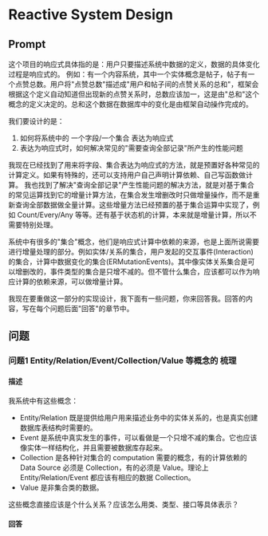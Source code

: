 # Reactive System Design

## Prompt
这个项目的响应式具体指的是：用户只要描述系统中数据的定义，数据的具体变化过程是响应式的。
例如：有一个内容系统，其中一个实体概念是帖子，帖子有一个点赞总数。用户将"点赞总数"描述成"用户和帖子间的点赞关系的总和"，框架会根据这个定义自动知道但出现新的点赞关系时，总数应该加一，这是由"总和"这个概念的定义决定的。总和这个数据在数据库中的变化是由框架自动操作完成的。

我们要设计的是：
1. 如何将系统中的 一个字段/一个集合 表达为响应式
2. 表达为响应式时，如何解决常见的"需要查询全部记录"所产生的性能问题

我现在已经找到了用来将字段、集合表达为响应式的方法，就是预置好各种常见的计算定义。如果有特殊的，还可以支持用户自己声明计算依赖、自己写函数做计算。
我也找到了解决"查询全部记录"产生性能问题的解决方法，就是对基于集合的常见运算找到它的增量计算方法，在集合发生增删改时只做增量操作，而不是重新查询全部数据做全量计算。这些增量方法已经预置的基于集合运算中实现了，例如 Count/Every/Any 等等。还有基于状态机的计算，本来就是增量计算，所以不需要特别处理。

系统中有很多的"集合"概念，他们是响应式计算中依赖的来源，也是上面所说需要进行增量处理的部分。例如实体/关系的集合，用户发起的交互事件(Interaction)的集合，计算中数据变化的集合(ERMutationEvents)。其中像实体关系集合是可以增删改的，事件类型的集合是只增不减的。但不管什么集合，应该都可以作为响应计算的依赖来源，可以做增量计算。

我现在要重做这一部分的实现设计，我下面有一些问题，你来回答我。回答的内容，写在每个问题后面"回答"的章节中。

## 问题

### 问题1 Entity/Relation/Event/Collection/Value 等概念的 梳理

#### 描述

我系统中有这些概念：
- Entity/Relation 既是提供给用户用来描述业务中的实体关系的，也是真实创建数据库表结构时需要的。
- Event 是系统中真实发生的事件，可以看做是一个只增不减的集合。它也应该像实体一样结构化，并且需要被数据库存起来。
- Collection 是各种针对集合的 computation 需要的概念，有的计算依赖的 Data Source 必须是 Collection，有的必须是 Value。理论上 Entity/Relation/Event 都应该有相应的数据 Collection。
- Value 是非集合类的数据。

这些概念直接应该是个什么关系？应该怎么用类、类型、接口等具体表示？

#### 回答

